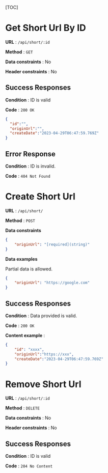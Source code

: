 [TOC]

# Get Short Url By ID

**URL** : `/api/short/:id`

**Method** : `GET`

**Data constraints** : No

**Header constraints** : No

## Success Responses

**Condition** : ID is valid 

**Code** : `200 OK`

```json
{
  "id":"",
  "originUrl":"",
  "createDate":"2023-04-29T06:47:59.769Z"
}
```

## Error Response

**Condition** : ID is invalid.

**Code** : `404 Not Found`


# Create Short Url

**URL** : `/api/short/`

**Method** : `POST`

**Data constraints**

```json
{
    "originUrl": "[required](string)"
}
```

**Data examples**

Partial data is allowed.

```json
{
    "originUrl": "https://google.com"
}
```

## Success Responses

**Condition** : Data provided is valid.

**Code** : `200 OK`

**Content example** : 

```json
{
    "id": "xxxx",
    "originUrl":"https://xxx",
    "createDate":"2023-04-29T06:47:59.769Z"
}
```

# Remove Short Url

**URL** : `/api/short/:id`

**Method** : `DELETE`

**Data constraints** : No

**Header constraints** : No

## Success Responses

**Condition** : ID is valid

**Code** : `204 No Content`